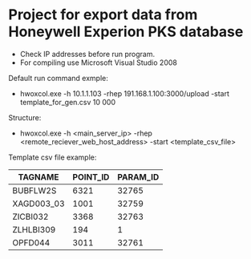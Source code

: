 # Project for export data from Honeywell Experion PKS database

- Check IP addresses before run program.
- For compiling use Microsoft Visual Studio 2008

Default run command exmple:

- hwoxcol.exe -h 10.1.1.103 -rhep 191.168.1.100:3000/upload -start template_for_gen.csv 10 000

Structure:

- hwoxcol.exe -h <main_server_ip> -rhep <remote_reciever_web_host_address> -start <template_csv_file>

Template csv file example:

|TAGNAME | POINT_ID | PARAM_ID |
|-|-|-|
| BUBFLW2S | 6321|	32765 |
| XAGD003_03 |	1001 |	32759
| ZICBI032	| 3368 |	32763 |
| ZLHLBI309 |	194 |	1|
| OPFD044 |	3011	| 32761|
